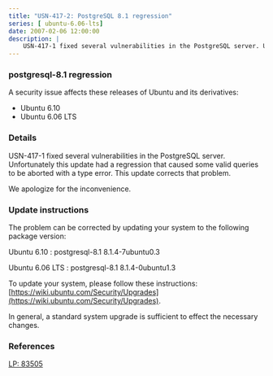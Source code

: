 ```yaml
---
title: "USN-417-2: PostgreSQL 8.1 regression"
series: [ ubuntu-6.06-lts]
date: 2007-02-06 12:00:00
description: |
    USN-417-1 fixed several vulnerabilities in the PostgreSQL server. Unfortunately this update had a regression that caused some valid queries to be aborted with a type error. This update corrects that problem.
--- 
```

 
 


### postgresql-8.1 regression

A security issue affects these releases of Ubuntu and its derivatives:

* Ubuntu 6.10
* Ubuntu 6.06 LTS

### Details

USN-417-1 fixed several vulnerabilities in the PostgreSQL server. Unfortunately this update had a regression that caused some valid queries to be aborted with a type error. This update corrects that problem.

We apologize for the inconvenience.

### Update instructions

The problem can be corrected by updating your system to the following package version:

Ubuntu 6.10
 : postgresql-8.1 <span>8.1.4-7ubuntu0.3</span>

Ubuntu 6.06 LTS
 : postgresql-8.1 <span>8.1.4-0ubuntu1.3</span>

To update your system, please follow these instructions: [https://wiki.ubuntu.com/Security/Upgrades](https://wiki.ubuntu.com/Security/Upgrades).

In general, a standard system upgrade is sufficient to effect the necessary changes.

### References

 
 [LP: 83505](https://launchpad.net/bugs/83505)
 

